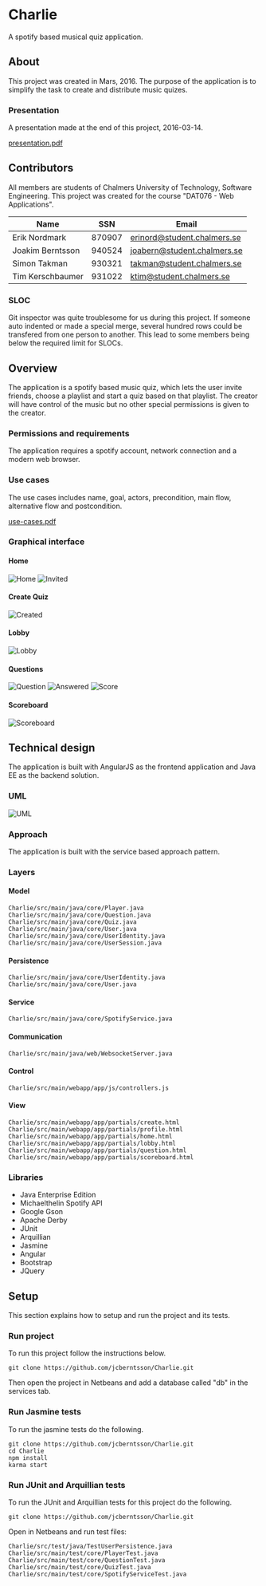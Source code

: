 # Charlie
A spotify based musical quiz application.

## About
This project was created in Mars, 2016. The purpose of the application is to simplify the task to create and distribute music quizes. 

### Presentation
A presentation made at the end of this project, 2016-03-14.

[presentation.pdf](docs/presentation.pdf)

## Contributors
All members are students of Chalmers University of Technology, Software Engineering. This project was created for the course "DAT076 - Web Applications".

| Name         		| SSN       | Email  						|
| ----------------- |:---------:| ----------------------------- |
| Erik Nordmark     | 870907 	| erinord@student.chalmers.se 	|
| Joakim Berntsson  | 940524    | joabern@student.chalmers.se 	|
| Simon Takman 		| 930321    | takman@student.chalmers.se 	|
| Tim Kerschbaumer  | 931022	| ktim@student.chalmers.se		|

### SLOC
Git inspector was quite troublesome for us during this project. If someone auto indented or made a special merge, several hundred rows could be transfered from one person to another. This lead to some members being below the required limit for SLOCs. 

## Overview
The application is a spotify based music quiz, which lets the user invite friends, choose a playlist and start a quiz based on that playlist. The creator will have control of the music but no other special permissions is given to the creator.

### Permissions and requirements
The application requires a spotify account, network connection and a modern web browser. 

### Use cases
The use cases includes name, goal, actors, precondition, main flow, alternative flow and postcondition. 

[use-cases.pdf](docs/use-cases.pdf)

### Graphical interface

#### Home
![Home](docs/images/home.png)
![Invited](docs/images/invited.png)

#### Create Quiz
![Created](docs/images/create-quiz.png)

#### Lobby
![Lobby](docs/images/lobby.png)

#### Questions
![Question](docs/images/question.png)
![Answered](docs/images/answered.png)
![Score](docs/images/score.png)

#### Scoreboard
![Scoreboard](docs/images/scoreboard.png)

## Technical design
The application is built with AngularJS as the frontend application and Java EE as the backend solution. 

### UML
![UML](docs/images/UML.png)

### Approach
The application is built with the service based approach pattern.

### Layers
#### Model
```
Charlie/src/main/java/core/Player.java
Charlie/src/main/java/core/Question.java
Charlie/src/main/java/core/Quiz.java
Charlie/src/main/java/core/User.java
Charlie/src/main/java/core/UserIdentity.java
Charlie/src/main/java/core/UserSession.java
```
	
#### Persistence
```
Charlie/src/main/java/core/UserIdentity.java
Charlie/src/main/java/core/User.java
```

#### Service
```
Charlie/src/main/java/core/SpotifyService.java
```

#### Communication
```
Charlie/src/main/java/web/WebsocketServer.java
```

#### Control
```
Charlie/src/main/webapp/app/js/controllers.js
```
	
#### View
```
Charlie/src/main/webapp/app/partials/create.html
Charlie/src/main/webapp/app/partials/profile.html
Charlie/src/main/webapp/app/partials/home.html
Charlie/src/main/webapp/app/partials/lobby.html
Charlie/src/main/webapp/app/partials/question.html
Charlie/src/main/webapp/app/partials/scoreboard.html
```

### Libraries
- Java Enterprise Edition
- Michaelthelin Spotify API
- Google Gson
- Apache Derby
- JUnit
- Arquillian
- Jasmine
- Angular
- Bootstrap
- JQuery

## Setup
This section explains how to setup and run the project and its tests.

### Run project
To run this project follow the instructions below.
```
git clone https://github.com/jcberntsson/Charlie.git
```
Then open the project in Netbeans and add a database called "db" in the services tab. 

### Run Jasmine tests
To run the jasmine tests do the following.
```
git clone https://github.com/jcberntsson/Charlie.git
cd Charlie
npm install
karma start
```

### Run JUnit and Arquillian tests
To run the JUnit and Arquillian tests for this project do the following.
```
git clone https://github.com/jcberntsson/Charlie.git
```
Open in Netbeans and run test files: 
```
Charlie/src/test/java/TestUserPersistence.java
Charlie/src/main/test/core/PlayerTest.java
Charlie/src/main/test/core/QuestionTest.java
Charlie/src/main/test/core/QuizTest.java
Charlie/src/main/test/core/SpotifyServiceTest.java
```
